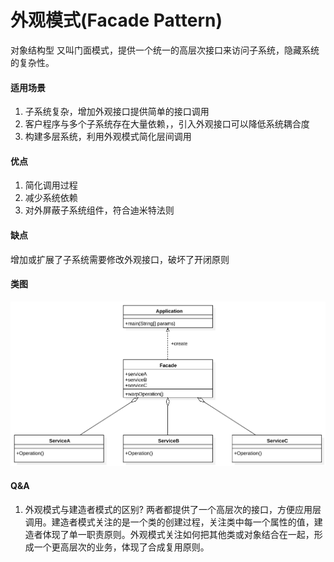# 外观模式(Facade Pattern)

对象结构型
又叫门面模式，提供一个统一的高层次接口来访问子系统，隐藏系统的复杂性。


#### 适用场景

1. 子系统复杂，增加外观接口提供简单的接口调用
2. 客户程序与多个子系统存在大量依赖，，引入外观接口可以降低系统耦合度
3. 构建多层系统，利用外观模式简化层间调用

#### 优点

1. 简化调用过程
2. 减少系统依赖
3. 对外屏蔽子系统组件，符合迪米特法则

#### 缺点

增加或扩展了子系统需要修改外观接口，破坏了开闭原则

#### 类图

![类图](https://github.com/1065763582/java-design-patterns/blob/master/src/resources/img/facade.svg)

#### Q&A

1. 外观模式与建造者模式的区别?
   两者都提供了一个高层次的接口，方便应用层调用。建造者模式关注的是一个类的创建过程，关注类中每一个属性的值，建造者体现了单一职责原则。外观模式关注如何把其他类或对象结合在一起，形成一个更高层次的业务，体现了合成复用原则。